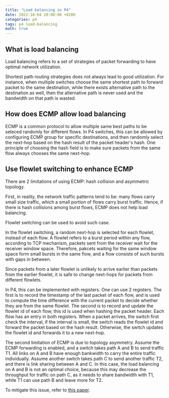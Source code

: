 ```yaml
---
title: "Load balancing in P4"
date: 2022-10-04 20:00:00 +0200
categories: p4
tags: p4 load-balancing
math: true
---
```


## What is load balancing

Load balancing refers to a set of strategies of packet forwarding to have optimal network utilization.

Shortest path routing strategies does not always lead to good utilization. 
For instance, when multiple switches choose the same shortest path to forward packet to the same destination, while there exists alternative path to the destination as well, then the alternative path is never used and the bandwidth on that path is wasted.

## How does ECMP allow load balancing

ECMP is a common protocol to allow multiple same best paths to be seleced randomly for different flows. 
In P4 switches, this can be allowed by configuring ECMP group for specific destinations, and then randomly select the next-hop based on the hash result of the packet header's hash.
One principle of choosing the hash field is to make sure packets from the same flow always chooses the same next-hop.

## Use flowlet switching to enhance ECMP

There are 2 limitations of using ECMP: hash collision and asymmetric topology.

First, in reality, the network traffic patterns tend to be: many flows carry small size traffic, which a small portion of flows carry burst traffic.
Hence, if there is hash collisions among burst flows, ECMP does not help load balancing.

Flowlet switching can be used to avoid such case.

In the flowlet switching, a random next-hop is selected for each flowlet, instead of each flow. 
A flowlet refers to a burst period within any flow, according to TCP mechanism, packets sent from the receiver wait for the receiver window space.
Therefore, pakcets waiting for the same window space form small bursts in the same flow, and a flow consists of such bursts with gaps in between.

Since packets from a later flowlet is unlikely to arrive earlier than packets from the earlier flowlet, it is safe to change next-hops for packets from different flowlets.

In P4, this can be implemented with registers.
One can use 2 registers.
The first is to record the timestamp of the last packet of each flow, and is used to compute the time difference with the current packet to decide whether they are from the same flowlet.
The second is to record and update the flowlet id of each flow, this id is used when hashing the packet header.
Each flow has an entry in both registers.
When a packet arrives, the switch first check the interval, if the interval is small, the switch reads the flowlet id and forward the packet based on the hash result.
Otherwise, the switch updates the flowlet id and forwards it to a new next-hop.


The second limitation of ECMP is due to topology asymmetry.
Assume the ECMP forwarding is enabled, and a switch takes path A and B to send traffic T1. 
All links on A and B have enough bankwidth to carry the entire traffic individually.
Assume another switch takes path C to send another traffic T2, and there is link sharing between A and C.
In this case, the load balancing on A and B is not an optimal choice, because this may decrease the throughput for traffic on path C,
as it needs to share bandwidth with T1, while T1 can use path B and leave more for T2.

To mitigate this issue, refer to [this paper](https://people.csail.mit.edu/alizadeh/papers/conga-sigcomm14.pdf). 
